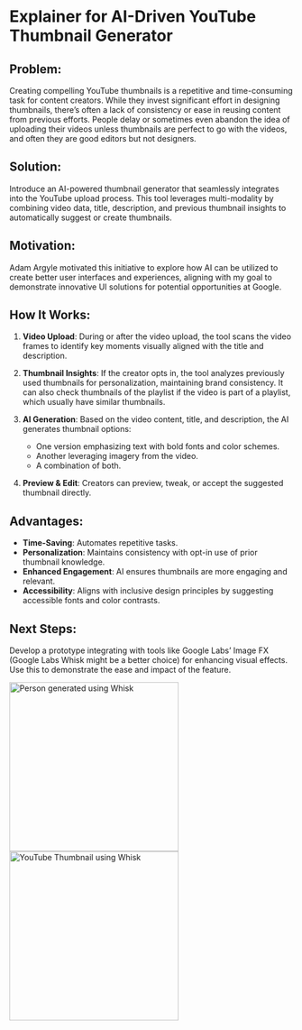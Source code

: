 # Explainer for AI-Driven YouTube Thumbnail Generator

## Problem:
Creating compelling YouTube thumbnails is a repetitive and time-consuming task for content creators. While they invest significant effort in designing thumbnails, there’s often a lack of consistency or ease in reusing content from previous efforts. People delay or sometimes even abandon the idea of uploading their videos unless thumbnails are perfect to go with the videos, and often they are good editors but not designers.

## Solution:
Introduce an AI-powered thumbnail generator that seamlessly integrates into the YouTube upload process. This tool leverages multi-modality by combining video data, title, description, and previous thumbnail insights to automatically suggest or create thumbnails.

## Motivation:
Adam Argyle motivated this initiative to explore how AI can be utilized to create better user interfaces and experiences, aligning with my goal to demonstrate innovative UI solutions for potential opportunities at Google.

## How It Works:

1. **Video Upload**: During or after the video upload, the tool scans the video frames to identify key moments visually aligned with the title and description.

2. **Thumbnail Insights**: If the creator opts in, the tool analyzes previously used thumbnails for personalization, maintaining brand consistency. It can also check thumbnails of the playlist if the video is part of a playlist, which usually have similar thumbnails.

3. **AI Generation**: Based on the video content, title, and description, the AI generates thumbnail options:
   - One version emphasizing text with bold fonts and color schemes.
   - Another leveraging imagery from the video.
   - A combination of both.

4. **Preview & Edit**: Creators can preview, tweak, or accept the suggested thumbnail directly.

## Advantages:

- **Time-Saving**: Automates repetitive tasks.
- **Personalization**: Maintains consistency with opt-in use of prior thumbnail knowledge.
- **Enhanced Engagement**: AI ensures thumbnails are more engaging and relevant.
- **Accessibility**: Aligns with inclusive design principles by suggesting accessible fonts and color contrasts.

## Next Steps:
Develop a prototype integrating with tools like Google Labs’ Image FX (Google Labs Whisk might be a better choice) for enhancing visual effects. Use this to demonstrate the ease and impact of the feature.

<img src="https://github.com/user-attachments/assets/9a49ec19-424e-42cf-a9f7-d6786a66ae7f" width="300px" alt="Person generated using Whisk"/>
<img src="https://github.com/user-attachments/assets/9ee90880-869d-4483-8492-312c4ab7ace4" width="300px" alt="YouTube Thumbnail using Whisk"/>


